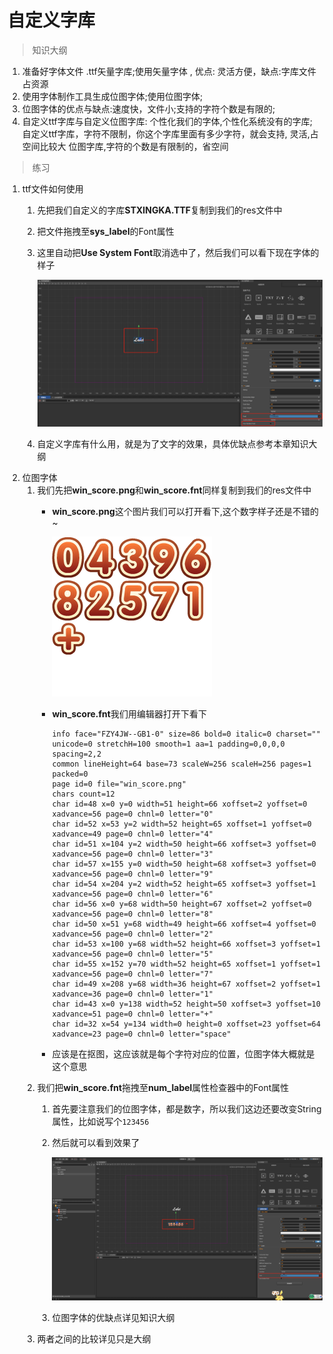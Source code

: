 # 自定义字库

> 知识大纲
1. 准备好字体文件 .ttf矢量字库;使用矢量字体 , 优点: 灵活方便，缺点:字库文件占资源
2. 使用字体制作工具生成位图字体;使用位图字体;
3. 位图字体的优点与缺点:速度快，文件小;支持的字符个数是有限的;  
4. 自定义ttf字库与自定义位图字库: 个性化我们的字体,个性化系统没有的字库;
    自定义ttf字库，字符不限制，你这个字库里面有多少字符，就会支持, 灵活,占空间比较大
    位图字库,字符的个数是有限制的，省空间 
    
> 练习
1. ttf文件如何使用    
    1. 先把我们自定义的字库**STXINGKA.TTF**复制到我们的res文件中
    2. 把文件拖拽至**sys_label**的Font属性
    3. 这里自动把**Use System Font**取消选中了，然后我们可以看下现在字体的样子
        
        ![](./images/自定义字库截图.jpg)
        
    4. 自定义字库有什么用，就是为了文字的效果，具体优缺点参考本章知识大纲
2. 位图字体
    1. 我们先把**win_score.png**和**win_score.fnt**同样复制到我们的res文件中
        * **win_score.png**这个图片我们可以打开看下,这个数字样子还是不错的~
            
            ![](res/win_score.png)
            
        * **win_score.fnt**我们用编辑器打开下看下
            ```
            info face="FZY4JW--GB1-0" size=86 bold=0 italic=0 charset="" unicode=0 stretchH=100 smooth=1 aa=1 padding=0,0,0,0 spacing=2,2
            common lineHeight=64 base=73 scaleW=256 scaleH=256 pages=1 packed=0
            page id=0 file="win_score.png"
            chars count=12
            char id=48 x=0 y=0 width=51 height=66 xoffset=2 yoffset=0 xadvance=56 page=0 chnl=0 letter="0"
            char id=52 x=53 y=2 width=52 height=65 xoffset=1 yoffset=0 xadvance=49 page=0 chnl=0 letter="4"
            char id=51 x=104 y=2 width=50 height=66 xoffset=3 yoffset=0 xadvance=56 page=0 chnl=0 letter="3"
            char id=57 x=155 y=0 width=50 height=68 xoffset=3 yoffset=0 xadvance=56 page=0 chnl=0 letter="9"
            char id=54 x=204 y=2 width=52 height=65 xoffset=3 yoffset=1 xadvance=56 page=0 chnl=0 letter="6"
            char id=56 x=0 y=68 width=50 height=67 xoffset=2 yoffset=0 xadvance=56 page=0 chnl=0 letter="8"
            char id=50 x=51 y=68 width=49 height=66 xoffset=4 yoffset=0 xadvance=56 page=0 chnl=0 letter="2"
            char id=53 x=100 y=68 width=52 height=66 xoffset=3 yoffset=1 xadvance=56 page=0 chnl=0 letter="5"
            char id=55 x=152 y=70 width=52 height=65 xoffset=1 yoffset=1 xadvance=56 page=0 chnl=0 letter="7"
            char id=49 x=208 y=68 width=36 height=67 xoffset=2 yoffset=1 xadvance=36 page=0 chnl=0 letter="1"
            char id=43 x=0 y=138 width=52 height=50 xoffset=3 yoffset=10 xadvance=51 page=0 chnl=0 letter="+"
            char id=32 x=54 y=134 width=0 height=0 xoffset=23 yoffset=64 xadvance=23 page=0 chnl=0 letter="space"
            ```    
        * 应该是在抠图，这应该就是每个字符对应的位置，位图字体大概就是这个意思
    2. 我们把**win_score.fnt**拖拽至**num_label**属性检查器中的Font属性
        1. 首先要注意我们的位图字体，都是数字，所以我们这边还要改变String属性，比如说写个`123456`
        2. 然后就可以看到效果了
        
            ![](./images/位图字体截图.jpg)  
            
        3. 位图字体的优缺点详见知识大纲        
    3. 两者之间的比较详见只是大纲    
         